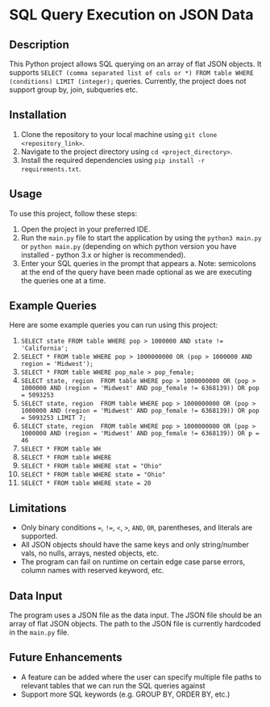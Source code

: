 # SQL Query Execution on JSON Data

## Description
This Python project allows SQL querying on an array of flat JSON objects. It supports `SELECT (comma separated list of cols or *) FROM table WHERE (conditions) LIMIT (integer);` queries. Currently, the project does not support group by, join, subqueries etc.

## Installation
1. Clone the repository to your local machine using `git clone <repository_link>`.
2. Navigate to the project directory using `cd <project_directory>`.
3. Install the required dependencies using `pip install -r requirements.txt`.

## Usage
To use this project, follow these steps:
1. Open the project in your preferred IDE.
2. Run the `main.py` file to start the application by using the `python3 main.py` or `python main.py` (depending on which python version you have installed - python 3.x or higher is recommended).
3. Enter your SQL queries in the prompt that appears 
   a. Note: semicolons at the end of the query have been made optional as we are executing the queries one at a time.

## Example Queries
Here are some example queries you can run using this project:
1. `SELECT state FROM table WHERE pop > 1000000 AND state != 'California';`
2. `SELECT * FROM table WHERE pop > 1000000000 OR (pop > 1000000 AND region = 'Midwest');`
3. `SELECT * FROM table WHERE pop_male > pop_female;`
4. `SELECT state, region  FROM table WHERE pop > 1000000000 OR (pop > 1000000 AND (region = 'Midwest' AND pop_female != 6368139)) OR pop = 5093253`
5. `SELECT state, region  FROM table WHERE pop > 1000000000 OR (pop > 1000000 AND (region = 'Midwest' AND pop_female != 6368139)) OR pop = 5093253 LIMIT 7;`
6. `SELECT state, region  FROM table WHERE pop > 1000000000 OR (pop > 1000000 AND (region = 'Midwest' AND pop_female != 6368139)) OR p = 46`
7. `SELECT * FROM table WH`
8. `SELECT * FROM table WHERE`
9. `SELECT * FROM table WHERE stat = "Ohio"`
10. `SELECT * FROM table WHERE state = "Ohio"`
11. `SELECT * FROM table WHERE state = 20`

## Limitations
- Only binary conditions `=`, `!=`, `<`, `>`, `AND`, `OR`, parentheses, and literals are supported. 
- All JSON objects should have the same keys and only string/number vals, no nulls, arrays, nested objects, etc.
- The program can fail on runtime on certain edge case parse errors, column names with reserved keyword, etc.

## Data Input
The program uses a JSON file as the data input. The JSON file should be an array of flat JSON objects. The path to the JSON file is currently hardcoded in the `main.py` file.

## Future Enhancements
- A feature can be added where the user can specify multiple file paths to relevant tables that we can run the SQL queries against
- Support more SQL keywords (e.g. GROUP BY, ORDER BY, etc.)


